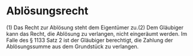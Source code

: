 # Ablösungsrecht

(1) Das Recht zur Ablösung steht dem Eigentümer zu.(2) Dem Gläubiger kann das Recht, die Ablösung zu verlangen, nicht eingeräumt werden. Im Falle des § 1133 Satz 2 ist der Gläubiger berechtigt, die Zahlung der Ablösungssumme aus dem Grundstück zu verlangen. 

